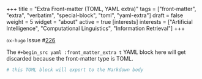 +++
title = "Extra Front-matter (TOML, YAML extra)"
tags = ["front-matter", "extra", "verbatim", "special-block", "toml", "yaml-extra"]
draft = false
weight = 5
widget = "about"
active = true
[interests]
  interests = ["Artificial Intelligence", "Computational Linguistics", "Information Retrieval"]
+++

`ox-hugo` Issue #[226](https://github.com/kaushalmodi/ox-hugo/issues/226)

The `#+begin_src yaml :front_matter_extra t` YAML block here will get
discarded because the front-matter type is TOML.

```toml
# this TOML block will export to the Markdown body
```
